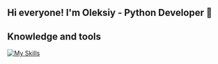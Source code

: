 ## Hi everyone! I'm Oleksiy - Python Developer 👋


## Knowledge and tools

[![My Skills](https://skillicons.dev/icons?i=py,django,docker,fastapi,_git,github,postgres,redis,html,css,postman,pycharm,vscode,react,vite,go,apple)](https://skillicons.dev)

